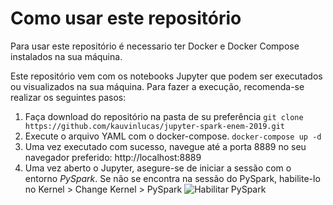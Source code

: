 # Como usar este repositório
Para usar este repositório é necessario ter Docker e Docker Compose instalados na sua máquina.

Este repositório vem com os notebooks Jupyter que podem ser executados ou visualizados na sua máquina. Para fazer a execução, recomenda-se realizar os seguintes pasos:

1. Faça download do repositório na pasta de su preferência
```git clone https://github.com/kauvinlucas/jupyter-spark-enem-2019.git```
2. Execute o arquivo YAML com o docker-compose.
```docker-compose up -d```
3. Uma vez executado com sucesso, navegue até a porta 8889 no seu navegador preferido: http://localhost:8889
4. Uma vez aberto o Jupyter, asegure-se de iniciar a sessão com o entorno *PySpark*. Se não se encontra na sessão do PySpark, habilite-lo no Kernel > Change Kernel > PySpark
![Habilitar PySpark](https://raw.githubusercontent.com/kauvinlucas/jupyter-spark-enem-2019/main/assets/images/pyspark-session.png?token=AOGAMLZA5BXL3WZ3434KN2LBXETTG  "Habilitar PySpark")
